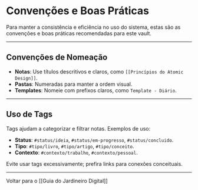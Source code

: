 # Convenções e Boas Práticas

Para manter a consistência e eficiência no uso do sistema, estas são as convenções e boas práticas recomendadas para este vault.

---

## Convenções de Nomeação

- **Notas**: Use títulos descritivos e claros, como `[[Princípios do Atomic Design]]`.
- **Pastas**: Numeradas para manter a ordem visual.
- **Templates**: Nomeie com prefixos claros, como `Template - Diário`.

---

## Uso de Tags

Tags ajudam a categorizar e filtrar notas. Exemplos de uso:

- **Status**: `#status/ideia`, `#status/em-progresso`, `#status/concluido`.
- **Tipo**: `#tipo/livro`, `#tipo/artigo`, `#tipo/conceito`.
- **Contexto**: `#contexto/trabalho`, `#contexto/pessoal`.

Evite usar tags excessivamente; prefira links para conexões conceituais.

---
Voltar para o [[Guia do Jardineiro Digital]]
